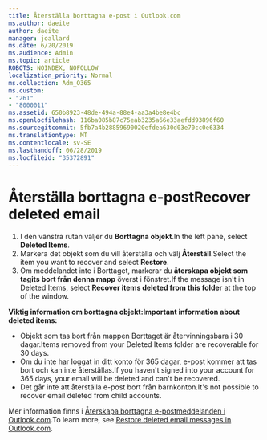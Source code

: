 ```yaml
---
title: Återställa borttagna e-post i Outlook.com
ms.author: daeite
author: daeite
manager: joallard
ms.date: 6/20/2019
ms.audience: Admin
ms.topic: article
ROBOTS: NOINDEX, NOFOLLOW
localization_priority: Normal
ms.collection: Adm_O365
ms.custom:
- "261"
- "8000011"
ms.assetid: 650b8923-48de-494a-88e4-aa3a4be8e4bc
ms.openlocfilehash: 116ba085b87c75eab3235a66e33aefdd93896f60
ms.sourcegitcommit: 5fb7a4b28859690020efdea630d03e70cc0e6334
ms.translationtype: MT
ms.contentlocale: sv-SE
ms.lasthandoff: 06/28/2019
ms.locfileid: "35372891"
---
```

# <a name="recover-deleted-email"></a><span data-ttu-id="dc1aa-102">Återställa borttagna e-post</span><span class="sxs-lookup"><span data-stu-id="dc1aa-102">Recover deleted email</span></span>

1. <span data-ttu-id="dc1aa-103">I den vänstra rutan väljer du **Borttagna objekt**.</span><span class="sxs-lookup"><span data-stu-id="dc1aa-103">In the left pane, select **Deleted Items**.</span></span>
2. <span data-ttu-id="dc1aa-104">Markera det objekt som du vill återställa och välj **Återställ**.</span><span class="sxs-lookup"><span data-stu-id="dc1aa-104">Select the item you want to recover and select **Restore**.</span></span>
3. <span data-ttu-id="dc1aa-105">Om meddelandet inte i Borttaget, markerar du **återskapa objekt som tagits bort från denna mapp** överst i fönstret.</span><span class="sxs-lookup"><span data-stu-id="dc1aa-105">If the message isn't in Deleted Items, select **Recover items deleted from this folder** at the top of the window.</span></span>

 <span data-ttu-id="dc1aa-106">**Viktig information om borttagna objekt:**</span><span class="sxs-lookup"><span data-stu-id="dc1aa-106">**Important information about deleted items:**</span></span>
  
- <span data-ttu-id="dc1aa-107">Objekt som tas bort från mappen Borttaget är återvinningsbara i 30 dagar.</span><span class="sxs-lookup"><span data-stu-id="dc1aa-107">Items removed from your Deleted Items folder are recoverable for 30 days.</span></span>
- <span data-ttu-id="dc1aa-108">Om du inte har loggat in ditt konto för 365 dagar, e-post kommer att tas bort och kan inte återställas.</span><span class="sxs-lookup"><span data-stu-id="dc1aa-108">If you haven't signed into your account for 365 days, your email will be deleted and can't be recovered.</span></span>
- <span data-ttu-id="dc1aa-109">Det går inte att återställa e-post bort från barnkonton.</span><span class="sxs-lookup"><span data-stu-id="dc1aa-109">It's not possible to recover email deleted from child accounts.</span></span>

<span data-ttu-id="dc1aa-110">Mer information finns i [Återskapa borttagna e-postmeddelanden i Outlook.com](https://support.office.com/article/cf06ab1b-ae0b-418c-a4d9-4e895f83ed50?wt.mc_id=Office_Outlook_com_Alchemy).</span><span class="sxs-lookup"><span data-stu-id="dc1aa-110">To learn more, see [Restore deleted email messages in Outlook.com](https://support.office.com/article/cf06ab1b-ae0b-418c-a4d9-4e895f83ed50?wt.mc_id=Office_Outlook_com_Alchemy).</span></span>